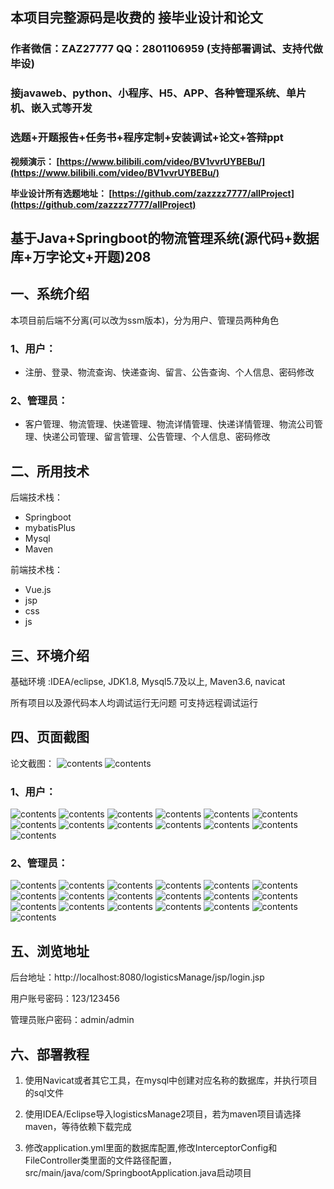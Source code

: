 ## 本项目完整源码是收费的  接毕业设计和论文

### 作者微信：ZAZ27777 QQ：2801106959 (支持部署调试、支持代做毕设)

### 接javaweb、python、小程序、H5、APP、各种管理系统、单片机、嵌入式等开发

### 选题+开题报告+任务书+程序定制+安装调试+论文+答辩ppt

**视频演示：
[https://www.bilibili.com/video/BV1vvrUYBEBu/](https://www.bilibili.com/video/BV1vvrUYBEBu/)**

**毕业设计所有选题地址：
[https://github.com/zazzzz7777/allProject](https://github.com/zazzzz7777/allProject)**

## 基于Java+Springboot的物流管理系统(源代码+数据库+万字论文+开题)208

## 一、系统介绍
本项目前后端不分离(可以改为ssm版本)，分为用户、管理员两种角色
### 1、用户：
- 注册、登录、物流查询、快递查询、留言、公告查询、个人信息、密码修改
### 2、管理员：
- 客户管理、物流管理、快递管理、物流详情管理、快递详情管理、物流公司管理、快递公司管理、留言管理、公告管理、个人信息、密码修改

## 二、所用技术
后端技术栈：
- Springboot
- mybatisPlus
- Mysql
- Maven

前端技术栈：
- Vue.js
- jsp
- css
- js

## 三、环境介绍
基础环境 :IDEA/eclipse, JDK1.8, Mysql5.7及以上, Maven3.6, navicat

所有项目以及源代码本人均调试运行无问题 可支持远程调试运行

## 四、页面截图
论文截图：
![contents](./picture/picture0.png)
![contents](./picture/picture00.png)
### 1、用户：
![contents](./picture/picture1.png)
![contents](./picture/picture2.png)
![contents](./picture/picture3.png)
![contents](./picture/picture4.png)
![contents](./picture/picture5.png)
![contents](./picture/picture6.png)
![contents](./picture/picture7.png)
![contents](./picture/picture8.png)
![contents](./picture/picture9.png)
![contents](./picture/picture10.png)
![contents](./picture/picture11.png)
![contents](./picture/picture12.png)
![contents](./picture/picture13.png)

### 2、管理员：
![contents](./picture/picture14.png)
![contents](./picture/picture15.png)
![contents](./picture/picture16.png)
![contents](./picture/picture17.png)
![contents](./picture/picture18.png)
![contents](./picture/picture19.png)
![contents](./picture/picture20.png)
![contents](./picture/picture21.png)
![contents](./picture/picture22.png)
![contents](./picture/picture23.png)
![contents](./picture/picture24.png)
![contents](./picture/picture25.png)
![contents](./picture/picture26.png)
![contents](./picture/picture27.png)
![contents](./picture/picture28.png)
![contents](./picture/picture29.png)
![contents](./picture/picture30.png)
![contents](./picture/picture31.png)
![contents](./picture/picture32.png)

## 五、浏览地址

后台地址：http://localhost:8080/logisticsManage/jsp/login.jsp

用户账号密码：123/123456

管理员账户密码：admin/admin


## 六、部署教程
1. 使用Navicat或者其它工具，在mysql中创建对应名称的数据库，并执行项目的sql文件

2. 使用IDEA/Eclipse导入logisticsManage2项目，若为maven项目请选择maven，等待依赖下载完成

3. 修改application.yml里面的数据库配置,修改InterceptorConfig和FileController类里面的文件路径配置，src/main/java/com/SpringbootApplication.java启动项目
